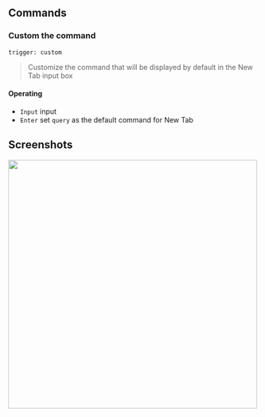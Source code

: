 ## Commands
### Custom the command
`trigger: custom`
> Customize the command that will be displayed by default in the New Tab input box

#### Operating
- `Input` input
- `Enter` set `query` as the default command for New Tab

## Screenshots
<img src="https://i.imgur.com/mUaVmok.png" width="500">
